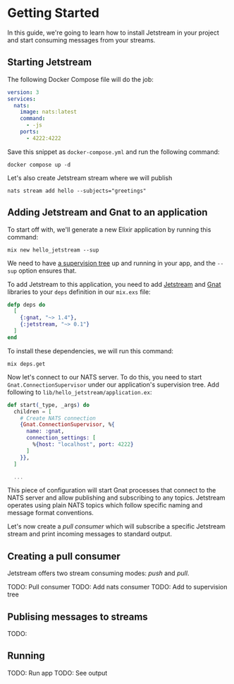 # Getting Started

In this guide, we're going to learn how to install Jetstream in your project and start consuming
messages from your streams.

## Starting Jetstream

The following Docker Compose file will do the job:

```yaml
version: 3
services:
  nats:
    image: nats:latest
    command:
      - -js
    ports:
      - 4222:4222
```

Save this snippet as `docker-compose.yml` and run the following command:

```shell
docker compose up -d
```

Let's also create Jetstream stream where we will publish

```shell
nats stream add hello --subjects="greetings"
```

## Adding Jetstream and Gnat to an application

To start off with, we'll generate a new Elixir application by running this command:

```
mix new hello_jetstream --sup
```

We need to have [a supervision tree](http://elixir-lang.org/getting-started/mix-otp/supervisor-and-application.html)
up and running in your app, and the `--sup` option ensures that.

To add Jetstream to this application, you need to add [Jetstream](https://hex.pm/packages/jetstream)
and [Gnat](https://hex.pm/packages/gnat) libraries to your `deps` definition in our `mix.exs` file:

```elixir
defp deps do
  [
    {:gnat, "~> 1.4"},
    {:jetstream, "~> 0.1"}
  ]
end
```

To install these dependencies, we will run this command:

```shell
mix deps.get
```

Now let's connect to our NATS server. To do this, you need to start `Gnat.ConnectionSupervisor`
under our application's supervision tree. Add following to `lib/hello_jetstream/application.ex`:

```elixir
def start(_type, _args) do
  children = [
    # Create NATS connection
    {Gnat.ConnectionSupervisor, %{
      name: :gnat,
      connection_settings: [
        %{host: "localhost", port: 4222}
      ]
    }},
  ]

  ...
```

This piece of configuration will start Gnat processes that connect to the NATS server and allow
publishing and subscribing to any topics. Jetstream operates using plain NATS topics which follow
specific naming and message format conventions.

Let's now create a _pull consumer_ which will subscribe a specific Jetstream stream and print
incoming messages to standard output.

## Creating a pull consumer

Jetstream offers two stream consuming modes: _push_ and _pull_.

TODO: Pull consumer
TODO: Add nats consumer
TODO: Add to supervision tree

## Publising messages to streams

TODO:

## Running

TODO: Run app
TODO: See output
